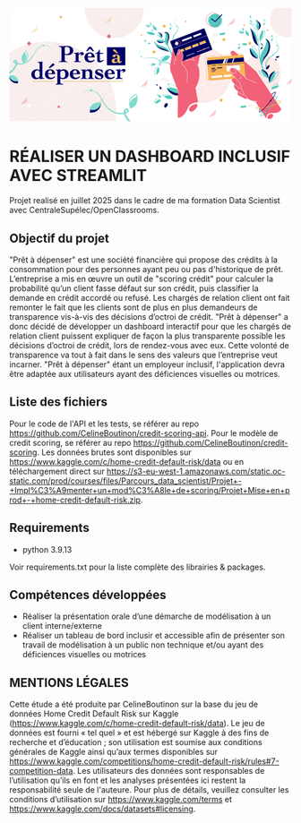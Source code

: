 ![](logo.png)

# RÉALISER UN DASHBOARD INCLUSIF AVEC STREAMLIT

Projet realisé en juillet 2025 dans le cadre de ma formation Data Scientist avec CentraleSupélec/OpenClassrooms.

## Objectif du projet
"Prêt à dépenser" est une société financière qui propose des crédits à la consommation pour des personnes ayant peu ou pas d'historique de prêt. L’entreprise a mis en œuvre un outil de "scoring crédit" pour calculer la probabilité qu’un client fasse défaut sur son crédit, puis classifier la demande en crédit accordé ou refusé. Les chargés de relation client ont fait remonter le fait que les clients sont de plus en plus demandeurs de transparence vis-à-vis des décisions d’octroi de crédit. "Prêt à dépenser" a donc décidé de développer un dashboard interactif pour que les chargés de relation client puissent expliquer de façon la plus transparente possible les décisions d’octroi de crédit, lors de rendez-vous avec eux. Cette volonté de transparence va tout à fait dans le sens des valeurs que l’entreprise veut incarner. "Prêt à dépenser" étant un employeur inclusif, l'application devra être adaptée aux utilisateurs ayant des déficiences visuelles ou motrices.



## Liste des fichiers

Pour le code de l'API et les tests, se référer au repo https://github.com/CelineBoutinon/credit-scoring-api.
Pour le modèle de credit scoring, se référer au repo https://github.com/CelineBoutinon/credit-scoring.
Les données brutes sont disponibles sur https://www.kaggle.com/c/home-credit-default-risk/data ou en téléchargement direct sur https://s3-eu-west-1.amazonaws.com/static.oc-static.com/prod/courses/files/Parcours_data_scientist/Projet+-+Impl%C3%A9menter+un+mod%C3%A8le+de+scoring/Projet+Mise+en+prod+-+home-credit-default-risk.zip.



## Requirements

 * python 3.9.13

Voir requirements.txt pour la liste complète des librairies & packages.



## Compétences développées
 * Réaliser la présentation orale d’une démarche de modélisation à un client interne/externe
 * Réaliser un tableau de bord inclusir et accessible afin de présenter son travail de modélisation à un public non technique et/ou ayant des déficiences visuelles ou motrices
 


## MENTIONS LÉGALES

Cette étude a été produite par CelineBoutinon sur la base du jeu de données Home Credit Default Risk sur Kaggle (https://www.kaggle.com/c/home-credit-default-risk/data). Le jeu de données est fourni « tel quel » et est hébergé sur Kaggle à des fins de recherche et d’éducation ; son utilisation est soumise aux conditions générales de Kaggle ainsi qu’aux termes disponibles sur https://www.kaggle.com/competitions/home-credit-default-risk/rules#7-competition-data. Les utilisateurs des données sont responsables de l’utilisation qu’ils en font et les analyses présentées ici restent la responsabilité seule de l'auteure. Pour plus de détails, veuillez consulter les conditions d’utilisation sur https://www.kaggle.com/terms et https://www.kaggle.com/docs/datasets#licensing.